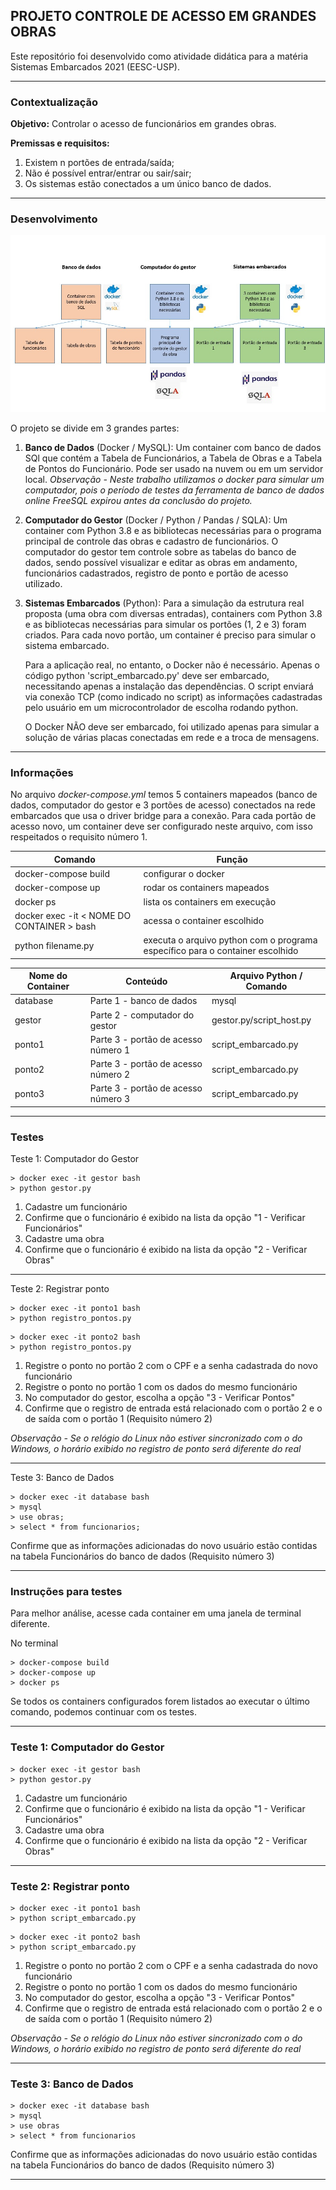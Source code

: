 ## PROJETO CONTROLE DE ACESSO EM GRANDES OBRAS
Este repositório foi desenvolvido como atividade didática para a matéria Sistemas Embarcados 2021 (EESC-USP).

***
### Contextualização
**Objetivo:** Controlar o acesso de funcionários em grandes obras.

**Premissas e requisitos:**
1. Existem n portões de entrada/saída;
1. Não é possível entrar/entrar ou sair/sair;
1. Os sistemas estão conectados a um único banco de dados.
***
### Desenvolvimento

![project_diagram](https://github.com/samuelthomaz7/controle_funcionarios_obras/blob/main/wiki_images/diagrama-projeto.jpeg)

O projeto se divide em 3 grandes partes:

1. **Banco de Dados** (Docker / MySQL): 
Um container com banco de dados SQl que contém a Tabela de Funcionários, a Tabela de Obras e a Tabela de Pontos do Funcionário. Pode ser usado na nuvem ou em um servidor local. *Observação - Neste trabalho utilizamos o docker para simular um computador, pois o período de testes da ferramenta de banco de dados online FreeSQL expirou antes da conclusão do projeto.*
1. **Computador do Gestor** (Docker / Python / Pandas / SQLA):
	Um container com Python 3.8 e as bibliotecas necessárias para o programa principal de controle das obras e cadastro de funcionários. O computador do gestor tem controle sobre as tabelas do banco de dados, sendo possível visualizar e editar as obras em andamento, funcionários cadastrados, registro de ponto e portão de acesso utilizado.
1. **Sistemas Embarcados** (Python):
	Para a simulação da estrutura real proposta (uma obra com diversas entradas), containers com Python 3.8 e as bibliotecas necessárias para simular os portões (1, 2 e 3) foram criados. Para cada novo portão, um container é preciso para simular o sistema embarcado.

	Para a aplicação real, no entanto, o Docker não é necessário. Apenas o código python 'script_embarcado.py' deve ser embarcado, necessitando apenas a instalação das dependências. O script enviará via conexão TCP (como indicado no script) as informações cadastradas pelo usuário em um microcontrolador de escolha rodando python. 

	O Docker NÃO deve ser embarcado, foi utilizado apenas para simular a solução de várias placas conectadas em rede e a troca de mensagens.
***
### Informações
	
No arquivo *docker-compose.yml* temos 5 containers mapeados (banco de dados, computador do gestor e 3 portões de acesso) conectados na rede embarcados que usa o driver bridge para a conexão. Para cada portão de acesso novo, um container deve ser configurado neste arquivo, com isso respeitados o requisito número 1.

|Comando | Função|
|---|----|
| docker-compose build | configurar o docker |
| docker-compose up | rodar os containers mapeados |
| docker ps | lista os containers em execução |
| docker exec -it < NOME DO CONTAINER > bash | acessa o container escolhido |
| python filename.py | executa o arquivo python com o programa específico para o container escolhido |

| Nome do Container| Conteúdo | Arquivo Python / Comando|
|---|---|---|
| database | Parte 1 - banco de dados | mysql |
| gestor | Parte 2 - computador do gestor | gestor.py/script_host.py|
| ponto1 | Parte 3 - portão de acesso número 1| script_embarcado.py|
| ponto2 | Parte 3 - portão de acesso número 2| script_embarcado.py|
| ponto3 | Parte 3 - portão de acesso número 3| script_embarcado.py|
***
### Testes
Teste 1: Computador do Gestor
```
> docker exec -it gestor bash
> python gestor.py
```
1. Cadastre um funcionário
1. Confirme que o funcionário é exibido na lista da opção "1 - Verificar Funcionários"
1. Cadastre uma obra
1. Confirme que o funcionário é exibido na lista da opção "2 - Verificar Obras"

***
Teste 2: Registrar ponto
```
> docker exec -it ponto1 bash
> python registro_pontos.py
```
```
> docker exec -it ponto2 bash
> python registro_pontos.py
```
1. Registre o ponto no portão 2 com o CPF e a senha cadastrada do novo funcionário
1. Registre o ponto no portão 1 com os dados do mesmo funcionário
1. No computador do gestor, escolha a opção "3 - Verificar Pontos"
1. Confirme que o registro de entrada está relacionado com o portão 2 e o de saída com o portão 1 (Requisito número 2)

*Observação - Se o relógio do Linux não estiver sincronizado com o do Windows, o horário exibido no registro de ponto será diferente do real*

***
Teste 3: Banco de Dados
```
> docker exec -it database bash
> mysql
> use obras;
> select * from funcionarios;
```
Confirme que as informações adicionadas do novo usuário estão contidas na tabela Funcionários do banco de dados (Requisito número 3)
***
### Instruções para testes
Para melhor análise, acesse cada container em uma janela de terminal diferente.

No terminal
```
> docker-compose build
> docker-compose up
> docker ps
```
Se todos os containers configurados forem listados ao executar o último comando, podemos continuar com os testes.

***
### Teste 1: Computador do Gestor
```
> docker exec -it gestor bash
> python gestor.py
```
1. Cadastre um funcionário
1. Confirme que o funcionário é exibido na lista da opção "1 - Verificar Funcionários"
1. Cadastre uma obra
1. Confirme que o funcionário é exibido na lista da opção "2 - Verificar Obras"

***
### Teste 2: Registrar ponto
```
> docker exec -it ponto1 bash
> python script_embarcado.py
```
```
> docker exec -it ponto2 bash
> python script_embarcado.py
```
1. Registre o ponto no portão 2 com o CPF e a senha cadastrada do novo funcionário
1. Registre o ponto no portão 1 com os dados do mesmo funcionário
1. No computador do gestor, escolha a opção "3 - Verificar Pontos"
1. Confirme que o registro de entrada está relacionado com o portão 2 e o de saída com o portão 1 (Requisito número 2)

*Observação - Se o relógio do Linux não estiver sincronizado com o do Windows, o horário exibido no registro de ponto será diferente do real*

***
### Teste 3: Banco de Dados
```
> docker exec -it database bash
> mysql
> use obras
> select * from funcionarios
```
Confirme que as informações adicionadas do novo usuário estão contidas na tabela Funcionários do banco de dados (Requisito número 3)
***
